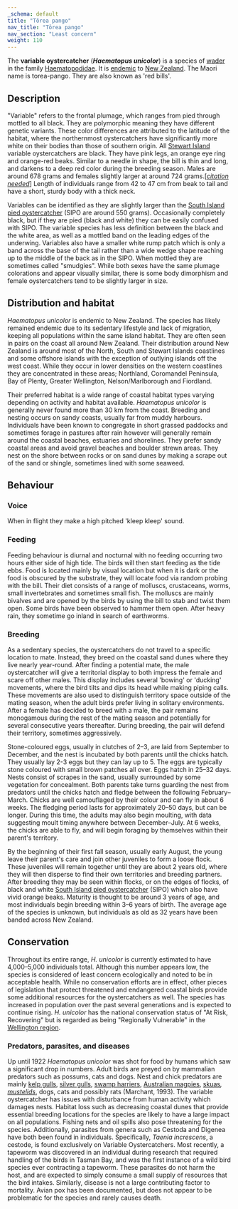 ```yaml
---
_schema: default
title: "Tōrea pango"
nav_title: "Tōrea pango"
nav_section: "Least concern"
weight: 110
---
```

                                   



 

The **variable oystercatcher** (_**Haematopus unicolor**_) is a species of [wader](https://en.wikipedia.org/wiki/Wader) in the family [Haematopodidae](https://en.wikipedia.org/wiki/Haematopodidae). It is [endemic](https://en.wikipedia.org/wiki/Endemism) to [New Zealand](https://en.wikipedia.org/wiki/New_Zealand). The Maori name is torea-pango. They are also known as 'red bills'.

Description
---------------

"Variable" refers to the frontal plumage, which ranges from pied through mottled to all black. They are polymorphic meaning they have different genetic variants. These color differences are attributed to the latitude of the habitat, where the northernmost oystercatchers have significantly more white on their bodies than those of southern origin. All [Stewart Island](https://en.wikipedia.org/wiki/Stewart_Island) variable oystercatchers are black. They have pink legs, an orange eye ring and orange-red beaks. Similar to a needle in shape, the bill is thin and long, and darkens to a deep red color during the breeding season. Males are around 678 grams and females slightly larger at around 724 grams.\[_[citation needed](https://en.wikipedia.org/wiki/Wikipedia:Citation_needed)_\] Length of individuals range from 42 to 47 cm from beak to tail and have a short, sturdy body with a thick neck.

Variables can be identified as they are slightly larger than the [South Island pied oystercatcher](https://en.wikipedia.org/wiki/South_Island_pied_oystercatcher) (SIPO are around 550 grams). Occasionally completely black, but if they are pied (black and white) they can be easily confused with SIPO. The variable species has less definition between the black and the white area, as well as a mottled band on the leading edges of the underwing. Variables also have a smaller white rump patch which is only a band across the base of the tail rather than a wide wedge shape reaching up to the middle of the back as in the SIPO. When mottled they are sometimes called "smudgies". While both sexes have the same plumage colorations and appear visually similar, there is some body dimorphism and female oystercatchers tend to be slightly larger in size.

Distribution and habitat
----------------------------

_Haematopus unicolor_ is endemic to New Zealand. The species has likely remained endemic due to its sedentary lifestyle and lack of migration, keeping all populations within the same island habitat. They are often seen in pairs on the coast all around New Zealand. Their distribution around New Zealand is around most of the North, South and Stewart Islands coastlines and some offshore islands with the exception of outlying islands off the west coast. While they occur in lower densities on the western coastlines they are concentrated in these areas; Northland, Coromandel Peninsula, Bay of Plenty, Greater Wellington, Nelson/Marlborough and Fiordland.

Their preferred habitat is a wide range of coastal habitat types varying depending on activity and habitat available. _Haematopus unicolor_ is generally never found more than 30 km from the coast. Breeding and nesting occurs on sandy coasts, usually far from muddy harbours. Individuals have been known to congregate in short grassed paddocks and sometimes forage in pastures after rain however will generally remain around the coastal beaches, estuaries and shorelines. They prefer sandy coastal areas and avoid gravel beaches and boulder strewn areas. They nest on the shore between rocks or on sand dunes by making a scrape out of the sand or shingle, sometimes lined with some seaweed.

Behaviour
-------------

### Voice

When in flight they make a high pitched 'kleep kleep' sound.

### Feeding

Feeding behaviour is diurnal and nocturnal with no feeding occurring two hours either side of high tide. The birds will then start feeding as the tide ebbs. Food is located mainly by visual location but when it is dark or the food is obscured by the substrate, they will locate food via random probing with the bill. Their diet consists of a range of molluscs, crustaceans, worms, small invertebrates and sometimes small fish. The molluscs are mainly bivalves and are opened by the birds by using the bill to stab and twist them open. Some birds have been observed to hammer them open. After heavy rain, they sometime go inland in search of earthworms.

### Breeding

As a sedentary species, the oystercatchers do not travel to a specific location to mate. Instead, they breed on the coastal sand dunes where they live nearly year-round. After finding a potential mate, the male oystercatcher will give a territorial display to both impress the female and scare off other males. This display includes several 'bowing' or 'ducking' movements, where the bird tilts and dips its head while making piping calls. These movements are also used to distinguish territory space outside of the mating season, when the adult birds prefer living in solitary environments. After a female has decided to breed with a male, the pair remains monogamous during the rest of the mating season and potentially for several consecutive years thereafter. During breeding, the pair will defend their territory, sometimes aggressively.

Stone-coloured eggs, usually in clutches of 2–3, are laid from September to December, and the nest is incubated by both parents until the chicks hatch. They usually lay 2-3 eggs but they can lay up to 5. The eggs are typically stone coloured with small brown patches all over. Eggs hatch in 25–32 days. Nests consist of scrapes in the sand, usually surrounded by some vegetation for concealment. Both parents take turns guarding the nest from predators until the chicks hatch and fledge between the following February–March. Chicks are well camouflaged by their colour and can fly in about 6 weeks. The fledging period lasts for approximately 20–50 days, but can be longer. During this time, the adults may also begin moulting, with data suggesting moult timing anywhere between December–July. At 6 weeks, the chicks are able to fly, and will begin foraging by themselves within their parent's territory.

By the beginning of their first fall season, usually early August, the young leave their parent's care and join other juveniles to form a loose flock. These juveniles will remain together until they are about 2 years old, where they will then disperse to find their own territories and breeding partners. After breeding they may be seen within flocks, or on the edges of flocks, of black and white [South Island pied oystercatcher](https://en.wikipedia.org/wiki/South_Island_pied_oystercatcher) (SIPO) which also have vivid orange beaks. Maturity is thought to be around 3 years of age, and most individuals begin breeding within 3–6 years of birth. The average age of the species is unknown, but individuals as old as 32 years have been banded across New Zealand.

Conservation
----------------

Throughout its entire range, _H. unicolor_ is currently estimated to have 4,000–5,000 individuals total. Although this number appears low, the species is considered of least concern ecologically and noted to be in acceptable health. While no conservation efforts are in effect, other pieces of legislation that protect threatened and endangered coastal birds provide some additional resources for the oystercatchers as well. The species has increased in population over the past several generations and is expected to continue rising. _H. unicolor_ has the national conservation status of "At Risk, Recovering" but is regarded as being "Regionally Vulnerable" in the [Wellington region](https://en.wikipedia.org/wiki/Wellington_Region).

### Predators, parasites, and diseases

Up until 1922 _Haematopus unicolor_ was shot for food by humans which saw a significant drop in numbers. Adult birds are preyed on by mammalian predators such as possums, cats and dogs. Nest and chick predators are mainly [kelp gulls](https://en.wikipedia.org/wiki/Kelp_gull), [silver gulls](https://en.wikipedia.org/wiki/Silver_gull), [swamp harriers](https://en.wikipedia.org/wiki/Swamp_harrier), [Australian magpies](https://en.wikipedia.org/wiki/Australian_magpie), [skuas](https://en.wikipedia.org/wiki/Skua)_, [mustelids](https://en.wikipedia.org/wiki/Mustelidae)_, dogs, cats and possibly rats (Marchant, 1993). The variable oystercatcher has issues with disturbance from human activity which damages nests. Habitat loss such as decreasing coastal dunes that provide essential breeding locations for the species are likely to have a large impact on all populations. Fishing nets and oil spills also pose threatening for the species. Additionally, parasites from genera such as Cestoda and Digenea have both been found in individuals. Specifically, _Taenia increscens_, a cestode, is found exclusively on Variable Oystercatchers. Most recently, a tapeworm was discovered in an individual during research that required handling of the birds in Tasman Bay, and was the first instance of a wild bird species ever contracting a tapeworm. These parasites do not harm the host, and are expected to simply consume a small supply of resources that the bird intakes. Similarly, disease is not a large contributing factor to mortality. Avian pox has been documented, but does not appear to be problematic for the species and rarely causes death.

